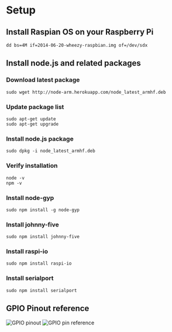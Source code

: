 # Setup

## Install Raspian OS on your Raspberry Pi

```terminal
dd bs=4M if=2014-06-20-wheezy-raspbian.img of=/dev/sdx
```

## Install node.js and related packages

### Download latest package
```terminal
sudo wget http://node-arm.herokuapp.com/node_latest_armhf.deb
```

### Update package list

```terminal
sudo apt-get update
sudo apt-get upgrade
```

### Install node.js package
```terminal
sudo dpkg -i node_latest_armhf.deb
```

### Verify installation
```terminal
node -v
npm -v
```

### Install node-gyp
```terminal
sudo npm install -g node-gyp
```

### Install johnny-five
```terminal
sudo npm install johnny-five
```

### Install raspi-io
```terminal
sudo npm install raspi-io
```

### Install serialport
```terminal
sudo npm install serialport
```


## GPIO Pinout reference
![GPIO pinout](https://learn.adafruit.com/system/assets/assets/000/003/059/medium800/learn_raspberry_pi_gpio-srm.png?1396790782)
![GPIO pin reference](http://wiringpi.com/wp-content/uploads/2013/03/gpio1.png)
